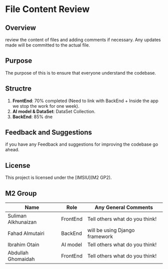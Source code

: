 # File Content Review 

## Overview
review the content of files and adding comments if necessary. Any updates made will be committed to the actual file.

## Purpose
The purpose of this is to ensure that everyone understand the codebase.

## Structre
1. **FrontEnd**: 70% completed (Need to link with BackEnd + Inside the app we stop the work for one week).
2. **AI model & DataSet**: DataSet Collection.
3. **BackEnd**: 85% dne 

## Feedback and Suggestions
if you have any Feedback and suggestions for improving the codebase go ahead.

## License
This project is licensed under the [IMSIU](M2 GP2).

## M2 Group 

| Name |  Role     | Any General Comments                           
| ----------------- | --------------- | -------------------------------------------- |
| Suliman Alkhunaizan|  FrontEnd | Tell others what do you think! |
| Fahad Almutairi |   BackEnd  | will be using Django framework                       |
| Ibrahim Otain|     AI model   | Tell others what do you think!   |
| Abdullah Ghomaidah| FrontEnd   | Tell others what do you think!                        |
